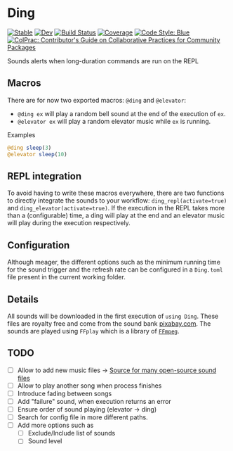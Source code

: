 # Ding

[![Stable](https://img.shields.io/badge/docs-stable-blue.svg)](https://theogf.github.io/Ding.jl/stable/)
[![Dev](https://img.shields.io/badge/docs-dev-blue.svg)](https://theogf.github.io/Ding.jl/dev/)
[![Build Status](https://github.com/theogf/Ding.jl/actions/workflows/CI.yml/badge.svg?branch=main)](https://github.com/theogf/Ding.jl/actions/workflows/CI.yml?query=branch%3Amain)
[![Coverage](https://codecov.io/gh/theogf/Ding.jl/branch/main/graph/badge.svg)](https://codecov.io/gh/theogf/Ding.jl)
[![Code Style: Blue](https://img.shields.io/badge/code%20style-blue-4495d1.svg)](https://github.com/invenia/BlueStyle)
[![ColPrac: Contributor's Guide on Collaborative Practices for Community Packages](https://img.shields.io/badge/ColPrac-Contributor's%20Guide-blueviolet)](https://github.com/SciML/ColPrac)

Sounds alerts when long-duration commands are run on the REPL

## Macros

There are for now two exported macros: `@ding` and `@elevator`:
- `@ding ex` will play a random bell sound at the end of the execution of `ex`.
- `@elevator ex` will play a random elevator music while `ex` is running.

Examples

```julia
@ding sleep(3)
@elevator sleep(10)
```

## REPL integration

To avoid having to write these macros everywhere, there are two functions to directly integrate the sounds to your workflow: `ding_repl(activate=true)` and `ding_elevator(activate=true)`.
If the execution in the REPL takes more than a (configurable) time, a ding will play at the end and an elevator music will play during the execution respectively.

## Configuration

Although meager, the different options such as the minimum running time for the sound trigger and the refresh rate can be configured in a `Ding.toml` file present in the current working folder.

## Details

All sounds will be downloaded in the first execution of `using Ding`. These files are royalty free and come from the sound bank [pixabay.com](https://pixabay.com).
The sounds are played using `FFplay` which is a library of [`FFmpeg`](https://pixabay.com).

## TODO

- [ ] Allow to add new music files -> [Source for many open-source sound files](https://pixabay.com/sound-effects/search/beeps/)
- [ ] Allow to play another song when process finishes
- [ ] Introduce fading between songs
- [ ] Add "failure" sound, when execution returns an error
- [ ] Ensure order of sound playing (elevator -> ding)
- [ ] Search for config file in more different paths.
- [ ] Add more options such as
  - [ ] Exclude/Include list of sounds
  - [ ] Sound level
